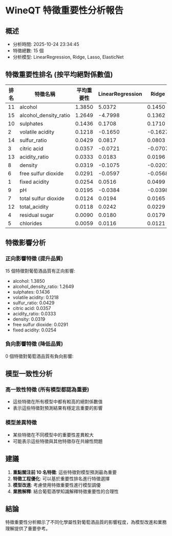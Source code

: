 
# WineQT 特徵重要性分析報告

## 概述
- 分析時間: 2025-10-24 23:34:45
- 特徵總數: 15 個
- 分析模型: LinearRegression, Ridge, Lasso, ElasticNet

## 特徵重要性排名 (按平均絕對係數值)

| 排名 | 特徵名稱 | 平均重要性 | LinearRegression | Ridge | Lasso | ElasticNet |
|------|----------|------------|------------------|-------|-------|------------|
| 11 | alcohol | 1.3850 | 5.0372 | 0.1450 | 0.2287 | 0.1292 |
| 15 | alcohol_density_ratio | 1.2649 | -4.7998 | 0.1362 | 0.0000 | 0.1236 |
| 10 | sulphates | 0.1436 | 0.1708 | 0.1710 | 0.1037 | 0.1288 |
| 2 | volatile acidity | 0.1218 | -0.1650 | -0.1627 | -0.0747 | -0.0846 |
| 14 | sulfur_ratio | 0.0429 | 0.0817 | 0.0803 | 0.0000 | 0.0096 |
| 3 | citric acid | 0.0357 | -0.0721 | -0.0707 | 0.0000 | 0.0000 |
| 13 | acidity_ratio | 0.0333 | 0.0183 | 0.0196 | 0.0360 | 0.0593 |
| 8 | density | 0.0319 | -0.1075 | -0.0201 | -0.0000 | -0.0000 |
| 6 | free sulfur dioxide | 0.0291 | -0.0597 | -0.0568 | -0.0000 | -0.0000 |
| 1 | fixed acidity | 0.0254 | 0.0516 | 0.0499 | 0.0000 | 0.0000 |
| 9 | pH | 0.0195 | -0.0384 | -0.0398 | -0.0000 | -0.0000 |
| 7 | total sulfur dioxide | 0.0124 | 0.0194 | 0.0165 | -0.0000 | -0.0136 |
| 12 | total_acidity | 0.0118 | 0.0242 | 0.0229 | 0.0000 | 0.0000 |
| 4 | residual sugar | 0.0090 | 0.0180 | 0.0179 | 0.0000 | 0.0000 |
| 5 | chlorides | 0.0059 | 0.0116 | 0.0121 | -0.0000 | -0.0000 |

## 特徵影響分析

### 正向影響特徵 (提升品質)
15 個特徵對葡萄酒品質有正向影響:

- alcohol: 1.3850
- alcohol_density_ratio: 1.2649
- sulphates: 0.1436
- volatile acidity: 0.1218
- sulfur_ratio: 0.0429
- citric acid: 0.0357
- acidity_ratio: 0.0333
- density: 0.0319
- free sulfur dioxide: 0.0291
- fixed acidity: 0.0254

### 負向影響特徵 (降低品質)
0 個特徵對葡萄酒品質有負向影響:


## 模型一致性分析

### 高一致性特徵 (所有模型都認為重要)
- 這些特徵在所有模型中都有較高的絕對係數值
- 表示這些特徵對預測結果有穩定且重要的影響

### 模型差異特徵
- 某些特徵在不同模型中的重要性差異較大
- 可能表示這些特徵與其他特徵存在共線性問題

## 建議

1. **重點關注前 10 名特徵**: 這些特徵對模型預測最為重要
2. **特徵工程優化**: 可以基於重要性排名進行特徵選擇
3. **模型改進**: 考慮使用特徵重要性進行模型調優
4. **業務解釋**: 結合葡萄酒學知識解釋特徵重要性的合理性

## 結論

特徵重要性分析顯示了不同化學屬性對葡萄酒品質的影響程度，為模型改進和業務理解提供了重要參考。
